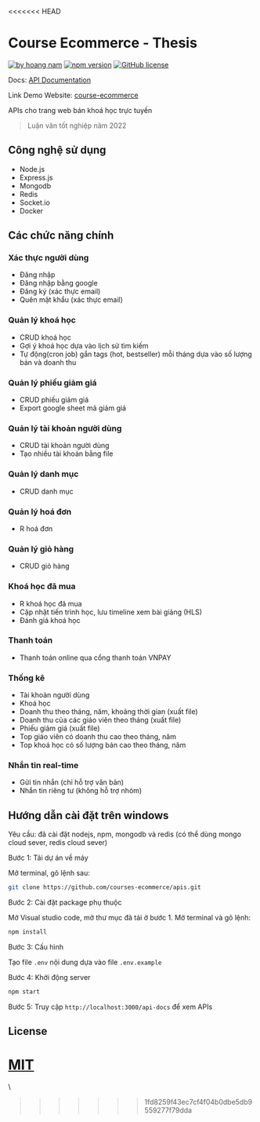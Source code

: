 <<<<<<< HEAD
# Course Ecommerce - Thesis

[![by hoang nam](https://img.shields.io/badge/By-Hoang%20Nam-green)](https://github.com/pmhnam)
[![npm version](https://img.shields.io/badge/npm-v8.5.5-blue)](https://github.com/courses-ecommerce/apis)
[![GitHub license](https://img.shields.io/badge/license-MIT-c9f)](https://github.com/courses-ecommerce/apis)

Docs: [API Documentation](https://courses-ecommerce-apis.onrender.com/api-docs)

Link Demo Website: [course-ecommerce](https://www.course-ecommerce.tk/)

APIs cho trang web bán khoá học trực tuyến

> Luận văn tốt nghiệp năm 2022

## Công nghệ sử dụng

- Node.js
- Express.js
- Mongodb
- Redis
- Socket.io
- Docker

## Các chức năng chính

### Xác thực người dùng

- Đăng nhập
- Đăng nhập bằng google
- Đăng ký (xác thực email)
- Quên mật khẩu (xác thực email)

### Quản lý khoá học

- CRUD khoá học
- Gợi ý khoá học dựa vào lịch sử tìm kiếm
- Tự động(cron job) gắn tags (hot, bestseller) mỗi tháng dựa vào số lượng bán và doanh thu

### Quản lý phiếu giảm giá

- CRUD phiếu giảm giá
- Export google sheet mã giảm giá

### Quản lý tài khoản người dùng

- CRUD tài khoản người dùng
- Tạo nhiều tài khoản bằng file

### Quản lý danh mục

- CRUD danh mục

### Quản lý hoá đơn

- R hoá đơn

### Quản lý giỏ hàng

- CRUD giỏ hàng

### Khoá học đã mua

- R khoá học đã mua
- Cập nhật tiến trình học, lưu timeline xem bài giảng (HLS)
- Đánh giá khoá học

### Thanh toán

- Thanh toán online qua cổng thanh toán VNPAY

### Thống kê

- Tài khoản người dùng
- Khoá học
- Doanh thu theo tháng, năm, khoảng thời gian (xuất file)
- Doanh thu của các giáo viên theo tháng (xuất file)
- Phiếu giảm giá (xuất file)
- Top giáo viên có doanh thu cao theo tháng, năm
- Top khoá học có số lượng bán cao theo tháng, năm

### Nhắn tin real-time

- Gửi tin nhắn (chỉ hỗ trợ văn bản)
- Nhắn tin riêng tư (không hỗ trợ nhóm)

## Hướng dẫn cài đặt trên windows

Yêu cầu: đã cài đặt nodejs, npm, mongodb và redis (có thể dùng mongo cloud sever, redis cloud sever)

Bước 1: Tải dự án về máy

Mở terminal, gõ lệnh sau:

```bash
git clone https://github.com/courses-ecommerce/apis.git
```

Bước 2: Cài đặt package phụ thuộc

Mở Visual studio code, mở thư mục đã tải ở bước 1. Mở terminal và gõ lệnh:

```bash
npm install
```

Bước 3: Cấu hình

Tạo file `.env` nội dung dựa vào file `.env.example`

Bước 4: Khởi động server

```bash
npm start
```

Bước 5: Truy cập `http://localhost:3000/api-docs` để xem APIs

## License

[MIT](https://choosealicense.com/licenses/mit/)
=======
\
>>>>>>> 1fd8259f43ec7cf4f04b0dbe5db9559277f79dda
